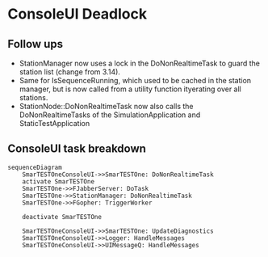 # ConsoleUI Deadlock

## Follow ups
* StationManager now uses a lock in the DoNonRealtimeTask to guard the station list (change from 3.14).
* Same for IsSequenceRunning, which used to be cached in the station manager, but is now called from a utility function ityerating over all stations.
* StationNode::DoNonRealtimeTask now also calls the DoNonRealtimeTasks of the SimulationApplication and StaticTestApplication


## ConsoleUI task breakdown

```mermaid
sequenceDiagram
    SmarTESTOneConsoleUI->>SmarTESTOne: DoNonRealtimeTask
    activate SmarTESTOne
    SmarTESTOne->>FJabberServer: DoTask
    SmarTESTOne->>StationManager: DoNonRealtimeTask
    SmarTESTOne->>FGopher: TriggerWorker

    deactivate SmarTESTOne

    SmarTESTOneConsoleUI->>SmarTESTOne: UpdateDiagnostics
    SmarTESTOneConsoleUI->>Logger: HandleMessages
    SmarTESTOneConsoleUI->>UIMessageQ: HandleMessages

```
